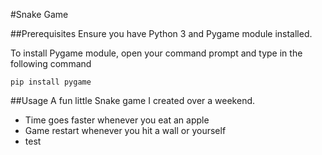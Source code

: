 #Snake Game

##Prerequisites
Ensure you have Python 3 and Pygame module installed.

To install Pygame module, open your command prompt and type in the following command
```
pip install pygame
```
##Usage
A fun little Snake game I created over a weekend. 
- Time goes faster whenever you eat an apple
- Game restart whenever you hit a wall or yourself
- test